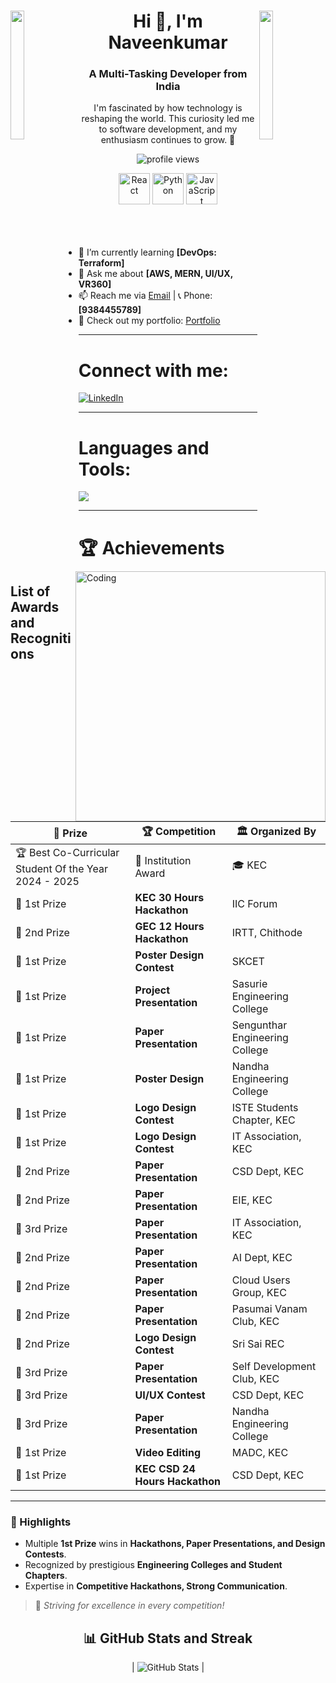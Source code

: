 <div>
<img align="left" src="https://user-images.githubusercontent.com/65187002/144930161-2f783401-8d27-4fdf-a2f7-cc0ba32f1f1f.gif" width="21%" height="23%" style="display:inline;">
<img align="right" src="https://user-images.githubusercontent.com/65187002/144930161-2f783401-8d27-4fdf-a2f7-cc0ba32f1f1f.gif" width="21%" height="23%" style="display:inline;">
<h1 align="center">Hi 👋, I'm Naveenkumar</h1>
<h3 align="center">A Multi-Tasking Developer from India</h3>
<p align="center">
    I'm fascinated by how technology is reshaping the world. This curiosity led me to software development, and my enthusiasm continues to grow. 🚀
</p>
</div>

<p align="center">
<img src="https://komarev.com/ghpvc/?username=your-github-username&label=Profile%20views&color=0e75b6&style=flat" alt="profile views" />
</p>

<div align="center">
<img src="https://techstack-generator.vercel.app/react-icon.svg" alt="React" width="50" height="50" />
<img src="https://techstack-generator.vercel.app/python-icon.svg" alt="Python" width="50" height="50" />
<img src="https://techstack-generator.vercel.app/js-icon.svg" alt="JavaScript" width="50" height="50" />
</div>

<br>
<img align="right" alt="Coding" width="400" src="https://user-images.githubusercontent.com/74038190/229223263-cf2e4b07-2615-4f87-9c38-e37600f8381a.gif">
<br><br>


- 🌱 I’m currently learning **[DevOps: Terraform]**  
- 💬 Ask me about **[AWS, MERN, UI/UX, VR360]**  
- 📫 Reach me via [Email](naveenkumarr2184@gmail.com) | 📞 Phone: **[9384455789]**  
- 📄 Check out my portfolio: [Portfolio](https://naveenkumarr21.github.io/PortfolioNaveenkumar/)  

---

<h1 align="left">Connect with me:</h1>
<p align="left">
<a href="https://www.linkedin.com/in/naveenkumar-r-5634882a3" target="blank">
<img align="center" src="https://img.shields.io/badge/LinkedIn-%230077B5.svg?style=flat&logo=linkedin&logoColor=white" alt="LinkedIn" />
</a>
</p>

---

<h1 align="left">Languages and Tools:</h1>
<a href="https://skillicons.dev">
<img src="https://skillicons.dev/icons?i=react,redux,js,ts,nodejs,express,mongodb,git,github,html,css,tailwind,python,docker,kubernetes,aws,azure,gcp,figma,xd,photoshop,aftereffects" />
</a>

---
# 🏆 Achievements  

## List of Awards and Recognitions  

| 🏅 Prize | 🏆 Competition | 🏛️ Organized By |  
|----------|--------------|----------------|  
| 🏆 Best Co-Curricular Student Of the Year 2024 - 2025 | 🏫 Institution Award | 🎓 KEC |  
| 🥇 1st Prize | **KEC 30 Hours Hackathon** | IIC Forum |  
| 🥈 2nd Prize | **GEC 12 Hours Hackathon** | IRTT, Chithode |  
| 🥇 1st Prize | **Poster Design Contest** | SKCET |  
| 🥇 1st Prize | **Project Presentation** | Sasurie Engineering College |  
| 🥇 1st Prize | **Paper Presentation** | Sengunthar Engineering College |  
| 🥇 1st Prize | **Poster Design** | Nandha Engineering College |  
| 🥇 1st Prize | **Logo Design Contest** | ISTE Students Chapter, KEC |  
| 🥇 1st Prize | **Logo Design Contest** | IT Association, KEC |  
| 🥈 2nd Prize | **Paper Presentation** | CSD Dept, KEC |  
| 🥈 2nd Prize | **Paper Presentation** | EIE, KEC |  
| 🥉 3rd Prize | **Paper Presentation** | IT Association, KEC |  
| 🥈 2nd Prize | **Paper Presentation** | AI Dept, KEC |  
| 🥈 2nd Prize | **Paper Presentation** | Cloud Users Group, KEC |  
| 🥈 2nd Prize | **Paper Presentation** | Pasumai Vanam Club, KEC |  
| 🥈 2nd Prize | **Logo Design Contest** | Sri Sai REC |  
| 🥉 3rd Prize | **Paper Presentation** | Self Development Club, KEC |  
| 🥉 3rd Prize | **UI/UX Contest** | CSD Dept, KEC |  
| 🥉 3rd Prize | **Paper Presentation** | Nandha Engineering College |  
| 🥇 1st Prize | **Video Editing** | MADC, KEC |  
| 🥇 1st Prize | **KEC CSD 24 Hours Hackathon** | CSD Dept, KEC |  

---

### 🚀 Highlights
- Multiple **1st Prize** wins in **Hackathons, Paper Presentations, and Design Contests**.
- Recognized by prestigious **Engineering Colleges and Student Chapters**.
- Expertise in **Competitive Hackathons, Strong Communication**.

> 🏅 *Striving for excellence in every competition!*




<h2 align="center">📊 GitHub Stats and Streak</h2>
<div align="center">

| ![GitHub Stats](https://github-readme-stats.vercel.app/api?username=naveenkumarr21&show_icons=true&theme=dark) | 

</div>
